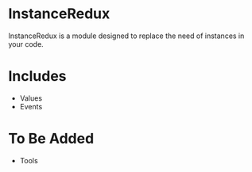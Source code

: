 # InstanceRedux
InstanceRedux is a module designed to replace the need of instances in your code. 

# Includes
* Values
* Events

# To Be Added
* Tools
